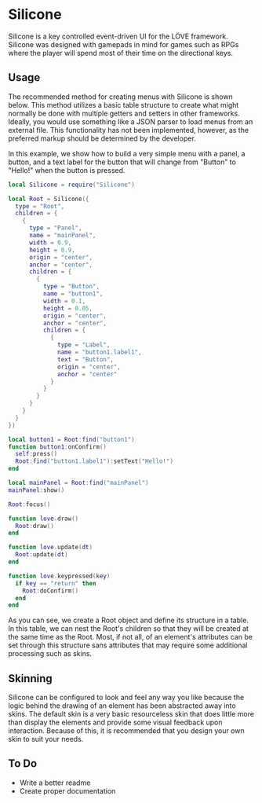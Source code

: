Silicone
========
Silicone is a key controlled event-driven UI for the LÖVE framework. Silicone was designed with gamepads in mind for games such as RPGs where the player will spend most of their time on the directional keys.

## Usage ##
The recommended method for creating menus with Silicone is shown below. This method utilizes a basic table structure to create what might normally be done with multiple getters and setters in other frameworks. Ideally, you would use something like a JSON parser to load menus from an external file. This functionality has not been implemented, however, as the preferred markup should be determined by the developer.

In this example, we show how to build a very simple menu with a panel, a button, and a text label for the button that will change from "Button" to "Hello!" when the button is pressed.
```Lua
local Silicone = require("Silicone")

local Root = Silicone({
  type = "Root",
  children = {
    {
      type = "Panel",
      name = "mainPanel",
      width = 0.9,
      height = 0.9,
      origin = "center",
      anchor = "center",
      children = {
        {
          type = "Button",
          name = "button1",
          width = 0.1,
          height = 0.05,
          origin = "center",
          anchor = "center",
          children = {
            {
              type = "Label",
              name = "button1.label1",
              text = "Button",
              origin = "center",
              anchor = "center"
            }
          }
        }
      }
    }
  }
})

local button1 = Root:find("button1")
function button1:onConfirm()
  self:press()
  Root:find("button1.label1"):setText("Hello!")
end

local mainPanel = Root:find("mainPanel")
mainPanel:show()

Root:focus()

function love.draw()
  Root:draw()
end

function love.update(dt)
  Root:update(dt)
end

function love.keypressed(key)
  if key == "return" then
    Root:doConfirm()
  end
end
```

As you can see, we create a Root object and define its structure in a table. In this table, we can nest the Root's children so that they will be created at the same time as the Root. Most, if not all, of an element's attributes can be set through this structure sans attributes that may require some additional processing such as skins.

## Skinning ##
Silicone can be configured to look and feel any way you like because the logic behind the drawing of an element has been abstracted away into skins. The default skin is a very basic resourceless skin that does little more than display the elements and provide some visual feedback upon interaction. Because of this, it is recommended that you design your own skin to suit your needs.


## To Do ##
* Write a better readme
* Create proper documentation
